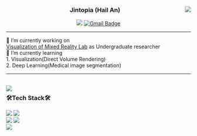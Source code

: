 <div align="center">
    <img align="right" src="https://github-readme-stats.vercel.app/api?username=jintopia&count_private=true&show_icons=true="/>
  
  ### Jintopia (Hail An) 
<a href="https://solved.ac/monocono"><img src="http://mazassumnida.wtf/api/mini/generate_badge?boj=monocono"/></a>  [![Gmail Badge](https://img.shields.io/badge/Gmail-d14836?style=flat-square&logo=Gmail&logoColor=white&link=mailto:jintopia1110@gmail.com)](mailto:jintopia1110@gmail.com)

 ---
<div align="left">
🔭 I’m currently working on<br><a href="https://gachon-visualizationandmixedrealitylab.github.io/VOM/">Visualization of Mixed Reality Lab</a> as Undergraduate researcher <br>
🌱 I’m currently learning<br>
 1. Visualization(Direct Volume Rendering) <br>
 2. Deep Learning(Medical image segmentation)
</div>
</div>

 ---
 
 <br>
 
 <img align="left" src="https://github-readme-stats.vercel.app/api/top-langs/?username=jintopia&exclude_repo=Network_Term_Project,Unity_Dijstra_Path_Finder,SE-Term-project,DS_termproject,SWEA,Protfram&layout=compact&langs_count=10"/>
 
<div align="left">

### 🛠Tech Stack🛠
<img src="https://img.shields.io/badge/Python-3766AB?style=flat-square&logo=Python&logoColor=white"/>
<img src="https://img.shields.io/badge/C++-00599C?style=flat-square&logo=C%2B%2B&logoColor=white"/></a>
<br>
<img src="https://img.shields.io/badge/VisualStudioCode-007ACC?style=flat-square&logo=visualstudiocode&logoColor=white"/>
<img src="https://img.shields.io/badge/XCode-147EFB?style=flat-square&logo=xcode&logoColor=white"/>
<br>
<img src="https://img.shields.io/badge/GitHub-181717?style=flat-square&logo=github&logoColor=white"/>
